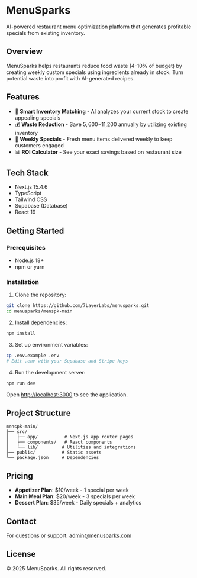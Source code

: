# MenuSparks

AI-powered restaurant menu optimization platform that generates profitable specials from existing inventory.

## Overview

MenuSparks helps restaurants reduce food waste (4-10% of budget) by creating weekly custom specials using ingredients already in stock. Turn potential waste into profit with AI-generated recipes.

## Features

- 🎯 **Smart Inventory Matching** - AI analyzes your current stock to create appealing specials
- 💰 **Waste Reduction** - Save $5,600-$11,200 annually by utilizing existing inventory
- 📱 **Weekly Specials** - Fresh menu items delivered weekly to keep customers engaged
- 📊 **ROI Calculator** - See your exact savings based on restaurant size

## Tech Stack

- Next.js 15.4.6
- TypeScript
- Tailwind CSS
- Supabase (Database)
- React 19

## Getting Started

### Prerequisites

- Node.js 18+ 
- npm or yarn

### Installation

1. Clone the repository:
```bash
git clone https://github.com/7LayerLabs/menusparks.git
cd menusparks/menspk-main
```

2. Install dependencies:
```bash
npm install
```

3. Set up environment variables:
```bash
cp .env.example .env
# Edit .env with your Supabase and Stripe keys
```

4. Run the development server:
```bash
npm run dev
```

Open [http://localhost:3000](http://localhost:3000) to see the application.

## Project Structure

```
menspk-main/
├── src/
│   ├── app/          # Next.js app router pages
│   ├── components/   # React components
│   └── lib/         # Utilities and integrations
├── public/          # Static assets
└── package.json     # Dependencies
```

## Pricing

- **Appetizer Plan**: $10/week - 1 special per week
- **Main Meal Plan**: $20/week - 3 specials per week  
- **Dessert Plan**: $35/week - Daily specials + analytics

## Contact

For questions or support: admin@menusparks.com

## License

© 2025 MenuSparks. All rights reserved.